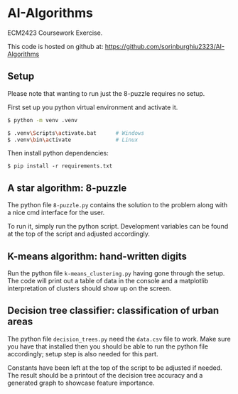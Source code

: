 # AI-Algorithms

ECM2423 Coursework Exercise.

This code is hosted on github at: https://github.com/sorinburghiu2323/AI-Algorithms

## Setup

Please note that wanting to run just the 8-puzzle requires no setup.

First set up you python virtual environment and activate it.

```bash
$ python -m venv .venv

$ .venv\Scripts\activate.bat      # Windows
$ .venv\bin\activate              # Linux
```

Then install python dependencies:
```
$ pip install -r requirements.txt 
```

## A star algorithm: 8-puzzle

The python file `8-puzzle.py` contains the solution to the problem along with a nice cmd interface for the user.

To run it, simply run the python script. Development variables can be found at the top of the script and adjusted accordingly.

## K-means algorithm: hand-written digits 

Run the python file `k-means_clustering.py` having gone through the setup. The code will print out a table of data
in the console and a matplotlib interpretation of clusters should show up on the screen.

## Decision tree classifier: classification of urban areas

The python file `decision_trees.py` need the `data.csv` file to work. Make sure you have that installed
then you should be able to run the python file accordingly; setup step is also needed for this part.

Constants have been left at the top of the script to be adjusted if needed. The result should be a printout of the
decision tree accuracy and a generated graph to showcase feature importance.
